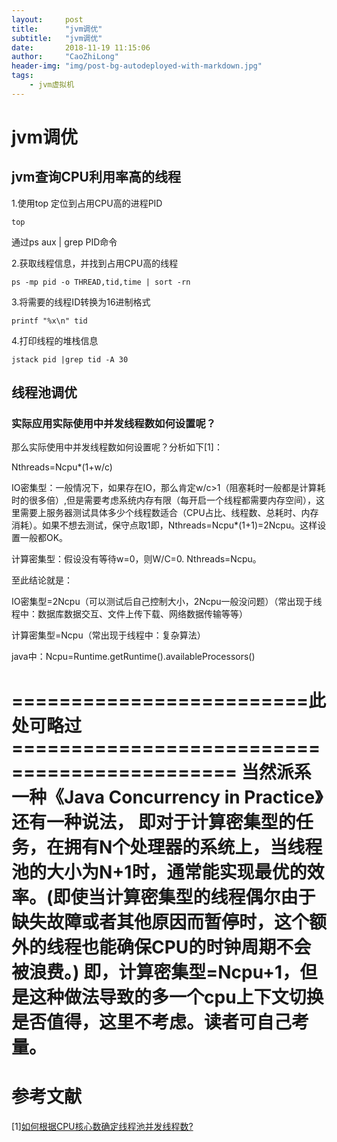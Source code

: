 ```yaml
---
layout:     post
title:      "jvm调优"
subtitle:   "jvm调优"
date:       2018-11-19 11:15:06
author:     "CaoZhiLong"
header-img: "img/post-bg-autodeployed-with-markdown.jpg"
tags:
    - jvm虚拟机
---
```


# jvm调优

## jvm查询CPU利用率高的线程

1.使用top 定位到占用CPU高的进程PID

```shell
top 
```
通过ps aux | grep PID命令


2.获取线程信息，并找到占用CPU高的线程

```
ps -mp pid -o THREAD,tid,time | sort -rn 
```

3.将需要的线程ID转换为16进制格式

```
printf "%x\n" tid
```

4.打印线程的堆栈信息

```
jstack pid |grep tid -A 30
```

## 线程池调优

### 实际应用实际使用中并发线程数如何设置呢？

那么实际使用中并发线程数如何设置呢？分析如下[1]：

Nthreads=Ncpu*(1+w/c)

IO密集型：一般情况下，如果存在IO，那么肯定w/c>1（阻塞耗时一般都是计算耗时的很多倍）,但是需要考虑系统内存有限（每开启一个线程都需要内存空间），这里需要上服务器测试具体多少个线程数适合（CPU占比、线程数、总耗时、内存消耗）。如果不想去测试，保守点取1即，Nthreads=Ncpu*(1+1)=2Ncpu。这样设置一般都OK。

计算密集型：假设没有等待w=0，则W/C=0. Nthreads=Ncpu。

至此结论就是：

IO密集型=2Ncpu（可以测试后自己控制大小，2Ncpu一般没问题）（常出现于线程中：数据库数据交互、文件上传下载、网络数据传输等等）

计算密集型=Ncpu（常出现于线程中：复杂算法）

java中：Ncpu=Runtime.getRuntime().availableProcessors()

=========================此处可略过=============================================
当然派系一种《Java Concurrency in Practice》还有一种说法，
即对于计算密集型的任务，在拥有N个处理器的系统上，当线程池的大小为N+1时，通常能实现最优的效率。(即使当计算密集型的线程偶尔由于缺失故障或者其他原因而暂停时，这个额外的线程也能确保CPU的时钟周期不会被浪费。)
即，计算密集型=Ncpu+1，但是这种做法导致的多一个cpu上下文切换是否值得，这里不考虑。读者可自己考量。
===============================================================================





# 参考文献

[1][如何根据CPU核心数确定线程池并发线程数?](https://www.cnblogs.com/dennyzhangdd/p/6909771.html)




